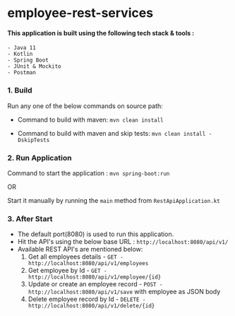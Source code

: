 # employee-rest-services

#### This application is built using the following tech stack & tools :

    - Java 11
    - Kotlin
    - Spring Boot
    - JUnit & Mockito
    - Postman
    
    
### 1. Build
Run any one of the below commands on source path: 

- Command to build with maven: `mvn clean install`

- Command to build with maven and skip tests: `mvn clean install -DskipTests`


### 2. Run Application
Command to start the application : `mvn spring-boot:run` 
 
OR 

Start it manually by running the `main` method from `RestApiApplication.kt`

### 3. After Start

- The default port(8080) is used to run this application.
- Hit the API's using the below base URL : `http://localhost:8080/api/v1/`
- Available REST API's are mentioned below:
    1. Get all employees details - `GET - http://localhost:8080/api/v1/employees`
    2. Get employee by Id - `GET - http://localhost:8080/api/v1/employee/{id}`
    3. Update or create an employee record - `POST - http://localhost:8080/api/v1/save` with employee as JSON body
    4. Delete employee record by Id - `DELETE - http://localhost:8080/api/v1/delete/{id}`
